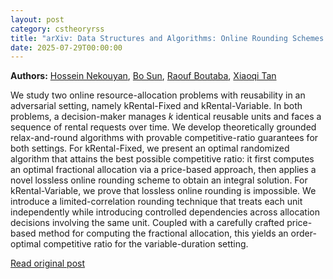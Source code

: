 ```yaml
---
layout: post
category: cstheoryrss
title: "arXiv: Data Structures and Algorithms: Online Rounding Schemes for k -Rental Problems"
date: 2025-07-29T00:00:00
---
```


**Authors:** [Hossein Nekouyan](https://dblp.uni-trier.de/search?q=Hossein+Nekouyan), [Bo Sun](https://dblp.uni-trier.de/search?q=Bo+Sun), [Raouf Boutaba](https://dblp.uni-trier.de/search?q=Raouf+Boutaba), [Xiaoqi Tan](https://dblp.uni-trier.de/search?q=Xiaoqi+Tan)

We study two online resource-allocation problems with reusability in an
adversarial setting, namely kRental-Fixed and kRental-Variable. In both
problems, a decision-maker manages $k$ identical reusable units and faces a
sequence of rental requests over time. We develop theoretically grounded
relax-and-round algorithms with provable competitive-ratio guarantees for both
settings. For kRental-Fixed, we present an optimal randomized algorithm that
attains the best possible competitive ratio: it first computes an optimal
fractional allocation via a price-based approach, then applies a novel lossless
online rounding scheme to obtain an integral solution. For kRental-Variable, we
prove that lossless online rounding is impossible. We introduce a
limited-correlation rounding technique that treats each unit independently
while introducing controlled dependencies across allocation decisions involving
the same unit. Coupled with a carefully crafted price-based method for
computing the fractional allocation, this yields an order-optimal competitive
ratio for the variable-duration setting.

[Read original post](http://arxiv.org/abs/2507.19649v1)
